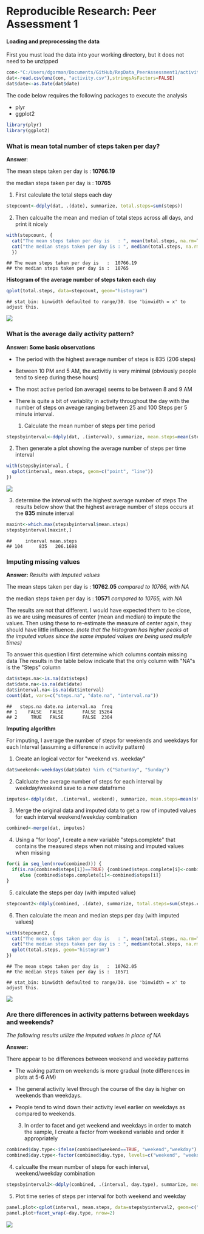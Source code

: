 # Reproducible Research: Peer Assessment 1


#### Loading and preprocessing the data
First you must load the data into your working directory, but it does not need to be unzipped

```r
con<-"C:/Users/dgorman/Documents/GitHub/RepData_PeerAssessment1/activity.zip"
dat<-read.csv(unz(con, "activity.csv"),stringsAsFactors=FALSE)
dat$date<-as.Date(dat$date)
```

The code below requires the following packages to execute the analysis

* plyr 
* ggplot2


```r
library(plyr)
library(ggplot2)
```

### What is mean total number of steps taken per day?
**Answer**: 

The mean steps taken per day is   :  **10766.19**

the median steps taken per day is :  **10765**

  1. First calculate the total steps each day

```r
stepcount<-ddply(dat, .(date), summarize, total.steps=sum(steps))
```

  2. Then calcualte the mean and median of total steps across all days, and print it nicely 


```r
with(stepcount, {
  cat("The mean steps taken per day is   : ", mean(total.steps, na.rm=T ), fill=T)
  cat("the median steps taken per day is : ", median(total.steps, na.rm=T))
  })
```

```
## The mean steps taken per day is   :  10766.19
## the median steps taken per day is :  10765
```

**Histogram of the average number of steps taken each day**


```r
qplot(total.steps, data=stepcount, geom="histogram")
```

```
## stat_bin: binwidth defaulted to range/30. Use 'binwidth = x' to adjust this.
```

![](./PA1_template_files/figure-html/unnamed-chunk-5-1.png) 

### What is the average daily activity pattern?
**Answer: Some basic observations**

* The period with the highest average number of steps is 835  (206 steps)
* Between 10 PM and 5 AM, the activitiy is very minimal (obviously people tend to sleep during these hours)
* The most active period (on average) seems to be between 8 and 9 AM
* There is quite a bit of variablity in activity throughout the day with the number of steps on aveage ranging between 25 and 100 Steps per 5 minute interval.

  1. Calculate the mean number of steps per time period

```r
stepsbyinterval<-ddply(dat, .(interval), summarize, mean.steps=mean(steps, na.rm=T))
```

  2. Then generate a plot showing the average number of steps per time interval


```r
with(stepsbyinterval, {
  qplot(interval, mean.steps, geom=c("point", "line")) 
})
```

![](./PA1_template_files/figure-html/unnamed-chunk-7-1.png) 

  3. determine the interval with the highest average number of steps
    The results below show that the highest average number of steps occurs at the **835** minute interval 

```r
maxint<-which.max(stepsbyinterval$mean.steps)
stepsbyinterval[maxint,]
```

```
##     interval mean.steps
## 104      835   206.1698
```



### Imputing missing values

**Answer:** *Results with Imputed values*

The mean steps taken per day is   :  **10762.05**  *compared to 10766, with NA* 

the median steps taken per day is :  **10571**     *compared to 10765, with NA* 

The results are not that different.  I would have expected them to be close, as we are using measures of center (mean and median) to impute the values.  Then using these to re-estimate the measure of center again, they should have little influence.  *(note that the histogram has higher peaks at the imputed values since the same imputed values are being used muliple times)*

To answer this question I first determine which columns contain missing data
The results in the table below indicate that the only column with "NA"s is the "Steps" column 

```r
dat$steps.na<-is.na(dat$steps)
dat$date.na<-is.na(dat$date)
dat$interval.na<-is.na(dat$interval)
count(dat, vars=c("steps.na", "date.na", "interval.na"))
```

```
##   steps.na date.na interval.na  freq
## 1    FALSE   FALSE       FALSE 15264
## 2     TRUE   FALSE       FALSE  2304
```

**Imputing algorithm** 

For imputing, I average the number of steps for weekends and weekdays for each Interval (assuming a difference in activity pattern)

  1. Create an logical vector for "weekend vs. weekday"

```r
dat$weekend<-weekdays(dat$date) %in% c("Saturday", "Sunday")
```

  2. Calcluate the average number of steps for each interval by weekday/weekend save to a new dataframe

```r
imputes<-ddply(dat, .(interval, weekend), summarize, mean.steps=mean(steps, na.rm=T))
```

  3. Merge the original data and imputed data to get a row of imputed values for each interval weekend/weekday combination

```r
combined<-merge(dat, imputes)
```

  4. Using a "for loop", I create a new variable "steps.complete" that contains the measured steps when not missing and imputed values when missing


```r
for(i in seq_len(nrow(combined))) {
  if(is.na(combined$steps[i])==TRUE) {combined$steps.complete[i]<-combined$mean.steps[i]}
     else {combined$steps.complete[i]<-combined$steps[i]}
}
```

  5. calculate the steps per day (with imputed value)

```r
stepcount2<-ddply(combined, .(date), summarize, total.steps=sum(steps.complete))
```

  6. Then calculate the mean and median steps per day (with imputed values)

```r
with(stepcount2, {
  cat("The mean steps taken per day is   : ", mean(total.steps, na.rm=T ), fill=T)
  cat("the median steps taken per day is : ", median(total.steps, na.rm=T))
  qplot(total.steps, geom="histogram") 
})
```

```
## The mean steps taken per day is   :  10762.05
## the median steps taken per day is :  10571
```

```
## stat_bin: binwidth defaulted to range/30. Use 'binwidth = x' to adjust this.
```

![](./PA1_template_files/figure-html/unnamed-chunk-15-1.png) 

### Are there differences in activity patterns between weekdays and weekends?

*The following results utilize the imputed values in place of NA* 

**Answer:** 

There appear to be differences between weekend and weekday patterns 

* The waking pattern on weekends is more gradual (note differences in plots at 5-6 AM)
* The general activity level through the course of the day is higher on weekends than weekdays.
* People tend to wind down their activity level earlier on weekdays as compared to weekends.

  3. In order to facet and get weekend and weekdays in order to match the sample, I create a factor from weekend variable and order it appropriately

```r
combined$day.type<-ifelse(combined$weekend==TRUE, "weekend","weekday")
combined$day.type<-factor(combined$day.type, levels=c("weekend", "weekday"))
```

  4. calcualte the mean number of steps for each interval, weekend/weekday combination

```r
stepsbyinterval2<-ddply(combined, .(interval, day.type), summarize, mean.steps=mean(steps.complete, na.rm=T))
```

  5. Plot time series of steps per interval for both weekend and weekday

```r
panel.plot<-qplot(interval, mean.steps, data=stepsbyinterval2, geom=c("line"), ylab="Number of steps") 
panel.plot+facet_wrap(~day.type, nrow=2)
```

![](./PA1_template_files/figure-html/unnamed-chunk-18-1.png) 
